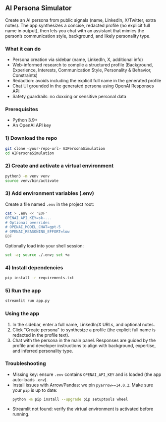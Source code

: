 ## AI Persona Simulator

Create an AI persona from public signals (name, LinkedIn, X/Twitter, extra notes). The app synthesizes a concise, redacted profile (no explicit full name in output), then lets you chat with an assistant that mimics the person’s communication style, background, and likely personality type.

### What it can do
- Persona creation via sidebar (name, LinkedIn, X, additional info)
- Web-informed research to compile a structured profile (Background, Experience, Interests, Communication Style, Personality & Behavior, Constraints)
- Redaction: avoids including the explicit full name in the generated profile
- Chat UI grounded in the generated persona using OpenAI Responses API
- Safety guardrails: no doxxing or sensitive personal data

### Prerequisites
- Python 3.9+
- An OpenAI API key

### 1) Download the repo
```bash
git clone <your-repo-url> AIPersonaSimulation
cd AIPersonaSimulation
```

### 2) Create and activate a virtual environment
```bash
python3 -m venv venv
source venv/bin/activate
```

### 3) Add environment variables (.env)
Create a file named `.env` in the project root:
```bash
cat > .env << 'EOF'
OPENAI_API_KEY=sk-...
# Optional overrides
# OPENAI_MODEL_CHAT=gpt-5
# OPENAI_REASONING_EFFORT=low
EOF
```
Optionally load into your shell session:
```bash
set -a; source ./.env; set +a
```

### 4) Install dependencies
```bash
pip install -r requirements.txt
```

### 5) Run the app
```bash
streamlit run app.py
```

### Using the app
1. In the sidebar, enter a full name, LinkedIn/X URLs, and optional notes.
2. Click "Create persona" to synthesize a profile (the explicit full name is redacted in the profile text).
3. Chat with the persona in the main panel. Responses are guided by the profile and developer instructions to align with background, expertise, and inferred personality type.

### Troubleshooting
- Missing key: ensure `.env` contains `OPENAI_API_KEY` and is loaded (the app auto-loads `.env`).
- Install issues with Arrow/Pandas: we pin `pyarrow==14.0.2`. Make sure your `pip` is up to date:
  ```bash
  python -m pip install --upgrade pip setuptools wheel
  ```
- Streamlit not found: verify the virtual environment is activated before running.
